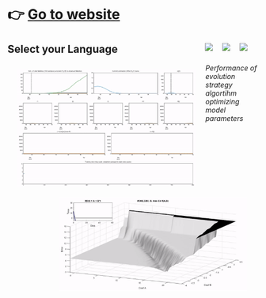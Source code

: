 # :point_right: [Go to website](https://mmatabuena.github.io/forecastCovid/.)

## Select your Language <a href="../../blob/master/README.es.md"><img src="../../blob/master/images/Flag_of_Spain.png" align="right" hspace="0" vspace="0" width="35px"></a> <a href="../../blob/master/README.en.md"><img src="../../blob/master/images/Flag_of_Union.png" align="right" hspace="0" vspace="0" width="35px"></a><a href="../../blob/master/README.ga.md"><img src="../../blob/master/images/Flag_of_Galicia.png" align="right" hspace="0" vspace="0" width="35px"></a>


<img src="./images/animation.gif" align="left" hspace="20" vspace="10" width="360px"><img src="./images/surface.gif" align="right" hspace="20" vspace="10" width="380px">

*Performance of evolution strategy algortihm optimizing model parameters*


